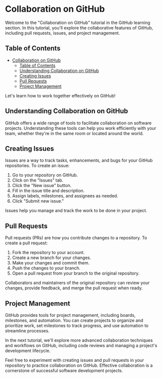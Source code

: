 # Collaboration on GitHub

Welcome to the "Collaboration on GitHub" tutorial in the GitHub learning section. In this tutorial, you'll explore the collaborative features of GitHub, including pull requests, issues, and project management.

## Table of Contents

- [Collaboration on GitHub](#collaboration-on-github)
  - [Table of Contents](#table-of-contents)
  - [Understanding Collaboration on GitHub](#understanding-collaboration-on-github)
  - [Creating Issues](#creating-issues)
  - [Pull Requests](#pull-requests)
  - [Project Management](#project-management)

Let's learn how to work together effectively on GitHub!

## Understanding Collaboration on GitHub

GitHub offers a wide range of tools to facilitate collaboration on software projects. Understanding these tools can help you work efficiently with your team, whether they're in the same room or located around the world.

## Creating Issues

Issues are a way to track tasks, enhancements, and bugs for your GitHub repositories. To create an issue:

1. Go to your repository on GitHub.
2. Click on the "Issues" tab.
3. Click the "New issue" button.
4. Fill in the issue title and description.
5. Assign labels, milestones, and assignees as needed.
6. Click "Submit new issue."

Issues help you manage and track the work to be done in your project.

## Pull Requests

Pull requests (PRs) are how you contribute changes to a repository. To create a pull request:

1. Fork the repository to your account.
2. Create a new branch for your changes.
3. Make your changes and commit them.
4. Push the changes to your branch.
5. Open a pull request from your branch to the original repository.

Collaborators and maintainers of the original repository can review your changes, provide feedback, and merge the pull request when ready.

## Project Management

GitHub provides tools for project management, including boards, milestones, and automation. You can create projects to organize and prioritize work, set milestones to track progress, and use automation to streamline processes.

In the next tutorial, we'll explore more advanced collaboration techniques and workflows on GitHub, including code reviews and managing a project's development lifecycle.

Feel free to experiment with creating issues and pull requests in your repository to practice collaboration on GitHub. Effective collaboration is a cornerstone of successful software development projects.
